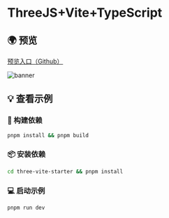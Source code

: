 # ThreeJS+Vite+TypeScript

 ## 🌍 预览

[预览入口（Github）](https://liamwu50.github.io/three-vite-starter)

![banner]([https://raw.githubusercontent.com/LiamWu50](https://raw.githubusercontent.com/LiamWu50/three-vite-starter/main/public/banner.png))

## 💡 查看示例

### 🔨 构建依赖

```bash
pnpm install && pnpm build
```

### 📦 安装依赖

```bash
cd three-vite-starter && pnpm install
```

### 💻 启动示例

```bash
pnpm run dev
```
